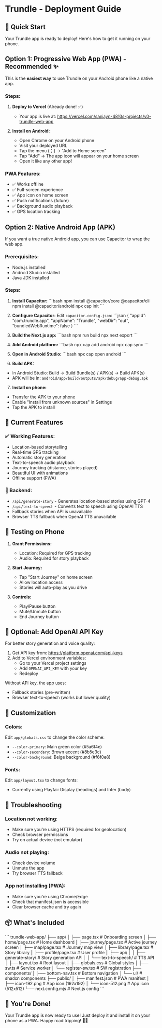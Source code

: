 # Trundle - Deployment Guide

## 🚀 Quick Start

Your Trundle app is ready to deploy! Here's how to get it running on your phone.

## Option 1: Progressive Web App (PWA) - Recommended ✨

This is the **easiest way** to use Trundle on your Android phone like a native app.

### Steps:

1. **Deploy to Vercel** (Already done! ✅)
   - Your app is live at: https://vercel.com/sanjayn-4810s-projects/v0-trundle-web-app

2. **Install on Android:**
   - Open Chrome on your Android phone
   - Visit your deployed URL
   - Tap the menu (⋮) → "Add to Home screen"
   - Tap "Add" → The app icon will appear on your home screen
   - Open it like any other app!

### PWA Features:
- ✅ Works offline
- ✅ Full-screen experience
- ✅ App icon on home screen
- ✅ Push notifications (future)
- ✅ Background audio playback
- ✅ GPS location tracking

## Option 2: Native Android App (APK)

If you want a true native Android app, you can use Capacitor to wrap the web app.

### Prerequisites:
- Node.js installed
- Android Studio installed
- Java JDK installed

### Steps:

1. **Install Capacitor:**
\`\`\`bash
npm install @capacitor/core @capacitor/cli
npm install @capacitor/android
npx cap init
\`\`\`

2. **Configure Capacitor:**
Edit `capacitor.config.json`:
\`\`\`json
{
  "appId": "com.trundle.app",
  "appName": "Trundle",
  "webDir": "out",
  "bundledWebRuntime": false
}
\`\`\`

3. **Build the Next.js app:**
\`\`\`bash
npm run build
npx next export
\`\`\`

4. **Add Android platform:**
\`\`\`bash
npx cap add android
npx cap sync
\`\`\`

5. **Open in Android Studio:**
\`\`\`bash
npx cap open android
\`\`\`

6. **Build APK:**
- In Android Studio: Build → Build Bundle(s) / APK(s) → Build APK(s)
- APK will be in: `android/app/build/outputs/apk/debug/app-debug.apk`

7. **Install on phone:**
- Transfer the APK to your phone
- Enable "Install from unknown sources" in Settings
- Tap the APK to install

## 🎯 Current Features

### ✅ Working Features:
- Location-based storytelling
- Real-time GPS tracking
- Automatic story generation
- Text-to-speech audio playback
- Journey tracking (distance, stories played)
- Beautiful UI with animations
- Offline support (PWA)

### 🔧 Backend:
- `/api/generate-story` - Generates location-based stories using GPT-4
- `/api/text-to-speech` - Converts text to speech using OpenAI TTS
- Fallback stories when API is unavailable
- Browser TTS fallback when OpenAI TTS unavailable

## 📱 Testing on Phone

1. **Grant Permissions:**
   - Location: Required for GPS tracking
   - Audio: Required for story playback

2. **Start Journey:**
   - Tap "Start Journey" on home screen
   - Allow location access
   - Stories will auto-play as you drive

3. **Controls:**
   - Play/Pause button
   - Mute/Unmute button
   - End Journey button

## 🔑 Optional: Add OpenAI API Key

For better story generation and voice quality:

1. Get API key from: https://platform.openai.com/api-keys
2. Add to Vercel environment variables:
   - Go to your Vercel project settings
   - Add `OPENAI_API_KEY` with your key
   - Redeploy

Without API key, the app uses:
- Fallback stories (pre-written)
- Browser text-to-speech (works but lower quality)

## 🎨 Customization

### Colors:
Edit `app/globals.css` to change the color scheme:
- `--color-primary`: Main green color (#5a6f4e)
- `--color-secondary`: Brown accent (#8b5e3c)
- `--color-background`: Beige background (#f6f0e8)

### Fonts:
Edit `app/layout.tsx` to change fonts:
- Currently using Playfair Display (headings) and Inter (body)

## 🐛 Troubleshooting

### Location not working:
- Make sure you're using HTTPS (required for geolocation)
- Check browser permissions
- Try on actual device (not emulator)

### Audio not playing:
- Check device volume
- Unmute the app
- Try browser TTS fallback

### App not installing (PWA):
- Make sure you're using Chrome/Edge
- Check that manifest.json is accessible
- Clear browser cache and try again

## 📦 What's Included

\`\`\`
trundle-web-app/
├── app/
│   ├── page.tsx              # Onboarding screen
│   ├── home/page.tsx         # Home dashboard
│   ├── journey/page.tsx      # Active journey screen
│   ├── map/page.tsx          # Journey map view
│   ├── library/page.tsx      # Story library
│   ├── profile/page.tsx      # User profile
│   ├── api/
│   │   ├── generate-story/   # Story generation API
│   │   └── text-to-speech/   # TTS API
│   ├── layout.tsx            # Root layout
│   ├── globals.css           # Global styles
│   ├── sw.ts                 # Service worker
│   └── register-sw.tsx       # SW registration
├── components/
│   ├── bottom-nav.tsx        # Bottom navigation
│   └── ui/                   # shadcn components
├── public/
│   ├── manifest.json         # PWA manifest
│   ├── icon-192.png          # App icon (192x192)
│   └── icon-512.png          # App icon (512x512)
└── next.config.mjs           # Next.js config
\`\`\`

## 🎉 You're Done!

Your Trundle app is now ready to use! Just deploy it and install it on your phone as a PWA. Happy road tripping! 🚗✨
